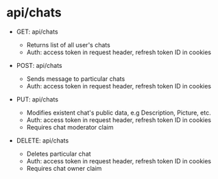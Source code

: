 # api/chats

- GET: api/chats
  - Returns list of all user's chats
  - Auth: access token in request header, refresh token ID in cookies

- POST: api/chats
  - Sends message to particular chats
  - Auth: access token in request header, refresh token ID in cookies
  
- PUT: api/chats
  - Modifies existent chat's public data, e.g Description, Picture, etc.
  - Auth: access token in request header, refresh token ID in cookies
  - Requires chat moderator claim

- DELETE: api/chats
  - Deletes particular chat 
  - Auth: access token in request header, refresh token ID in cookies
  - Requires chat owner claim